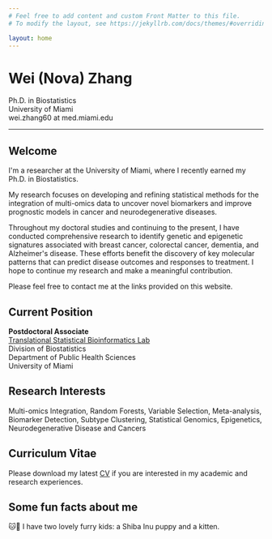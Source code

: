 ```yaml
---
# Feel free to add content and custom Front Matter to this file.
# To modify the layout, see https://jekyllrb.com/docs/themes/#overriding-theme-defaults

layout: home
---
```


<h1>Wei (Nova) Zhang</h1>

Ph.D. in Biostatistics <br />
University of Miami <br />
wei.zhang60 at med.miami.edu

-----------------------

<h2>Welcome</h2>

I'm a researcher at the University of Miami, where I recently earned my Ph.D. in Biostatistics. 

My research focuses on developing and refining statistical methods for the integration of multi-omics data to uncover novel biomarkers and improve prognostic models in cancer and neurodegenerative diseases.

Throughout my doctoral studies and continuing to the present, I have conducted comprehensive research to identify genetic and epigenetic signatures associated with breast cancer, colorectal cancer, dementia, and Alzheimer's disease. These efforts benefit the discovery of key molecular patterns that can predict disease outcomes and responses to treatment. I hope to continue my research and make a meaningful contribution. 

Please feel free to contact me at the links provided on this website.

<h2>Current Position</h2>

**Postdoctoral Associate** <br />
[Translational Statistical Bioinformatics Lab](https://transbioinfolab.org/) <br />
Division of Biostatistics <br />
Department of Public Health Sciences <br />
University of Miami 

<h2>Research Interests</h2>

Multi-omics Integration, Random Forests, Variable Selection, Meta-analysis, Biomarker Detection, Subtype Clustering,
Statistical Genomics, Epigenetics, Neurodegenerative Disease and Cancers


<h2>Curriculum Vitae</h2>

Please download my latest [CV](http://noblegasss.github.io/assets/WZ_CV241111.pdf)
if you are interested in my academic and research experiences.


<h2>Some fun facts about me</h2> 

🐱🐶 I have two lovely furry kids: a Shiba Inu puppy and a kitten.

